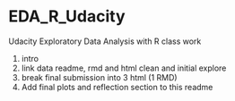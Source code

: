 EDA_R_Udacity
=============
Udacity Exploratory Data Analysis with R class work

1. intro
2. link data readme, rmd and html clean and initial explore
3. break final submission into 3 html (1 RMD)
4. Add final plots and reflection section to this readme
